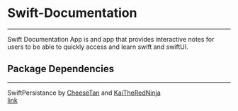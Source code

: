 # Swift-Documentation
---
Swift Documentation App is and app that provides interactive notes for users to be able to quickly access and learn swift and swiftUI.

## Package Dependencies
---
SwiftPersistance by [CheeseTan](https://github.com/cheesetan) and [KaiTheRedNinja](https://github.com/KaiTheRedNinja) \
[link](https://github.com/cheesetan/SwiftPersistence)

